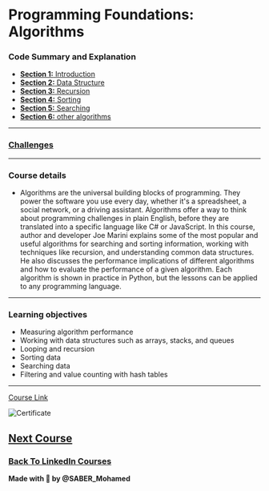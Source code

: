 # Programming Foundations: Algorithms

### Code Summary and Explanation

- [**Section 1:** Introduction](./course-code-and-explanation/1-Introduction/)
- [**Section 2:** Data Structure](./course-code-and-explanation/2-Data-structure/)
- [**Section 3:** Recursion ](./course-code-and-explanation/3-Recursion/)
- [**Section 4:** Sorting](./course-code-and-explanation/4-Sorting/)
- [**Section 5:** Searching ](./course-code-and-explanation/5-Searching/)
- [**Section 6:** other algorithms](./course-code-and-explanation/6-Other-Algorithms/)

---

### [Challenges](./Challenges/)

---

### Course details

- Algorithms are the universal building blocks of programming. They power the software you use every day, whether it's a spreadsheet, a social network, or a driving assistant. Algorithms offer a way to think about programming challenges in plain English, before they are translated into a specific language like C# or JavaScript. In this course, author and developer Joe Marini explains some of the most popular and useful algorithms for searching and sorting information, working with techniques like recursion, and understanding common data structures. He also discusses the performance implications of different algorithms and how to evaluate the performance of a given algorithm. Each algorithm is shown in practice in Python, but the lessons can be applied to any programming language.

---

### Learning objectives

- Measuring algorithm performance
- Working with data structures such as arrays, stacks, and queues
- Looping and recursion
- Sorting data
- Searching data
- Filtering and value counting with hash tables

---

[Course Link](https://www.linkedin.com/learning/programming-foundations-algorithms/)

![Certificate](./certificate.png)

## [Next Course](../-06-Programming-Foundations-Design-Patterns/)

### [Back To LinkedIn Courses](../)

**Made with 💛 by @SABER_Mohamed**

